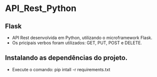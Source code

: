 # API_Rest_Python

## Flask

- API Rest desenvolvida em Python, utilizando o microframework Flask.
- Os pricipais verbos foram utilizados: GET, PUT, POST e DELETE.

## Instalando as dependências do projeto.

- Execute o comando: pip intall -r requirements.txt

